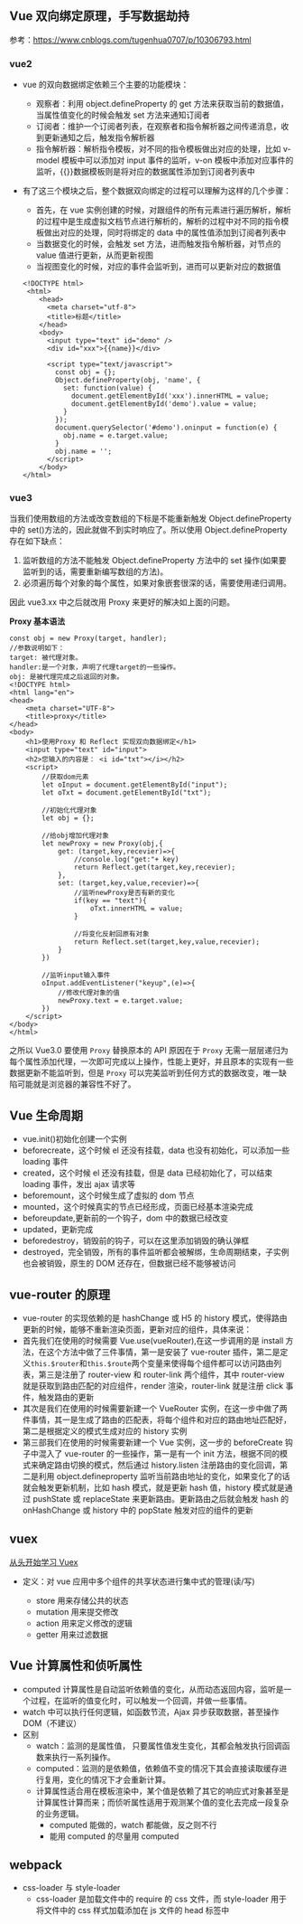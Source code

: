 ## Vue 双向绑定原理，手写数据劫持

参考：<https://www.cnblogs.com/tugenhua0707/p/10306793.html>

### vue2

- vue 的双向数据绑定依赖三个主要的功能模块：

  - 观察者：利用 object.defineProperty 的 get 方法来获取当前的数据值，当属性值变化的时候会触发 set 方法来通知订阅者
  - 订阅者：维护一个订阅者列表，在观察者和指令解析器之间传递消息，收到更新通知之后，触发指令解析器
  - 指令解析器：解析指令模板，对不同的指令模板做出对应的处理，比如 v-model 模板中可以添加对 input 事件的监听，v-on 模板中添加对应事件的监听，{{}}数据模板则是将对应的数据属性添加到订阅者列表中

- 有了这三个模块之后，整个数据双向绑定的过程可以理解为这样的几个步骤：

  - 首先，在 vue 实例创建的时候，对跟组件的所有元素进行遍历解析，解析的过程中是生成虚拟文档节点进行解析的，解析的过程中对不同的指令模板做出对应的处理，同时将绑定的 data 中的属性值添加到订阅者列表中
  - 当数据变化的时候，会触发 set 方法，进而触发指令解析器，对节点的 value 值进行更新，从而更新视图
  - 当视图变化的时候，对应的事件会监听到，进而可以更新对应的数据值

  ```
  <!DOCTYPE html>
   <html>
      <head>
        <meta charset="utf-8">
        <title>标题</title>
      </head>
      <body>
        <input type="text" id="demo" />
        <div id="xxx">{{name}}</div>

        <script type="text/javascript">
          const obj = {};
          Object.defineProperty(obj, 'name', {
            set: function(value) {
              document.getElementById('xxx').innerHTML = value;
              document.getElementById('demo').value = value;
            }
          });
          document.querySelector('#demo').oninput = function(e) {
            obj.name = e.target.value;
          }
          obj.name = '';
        </script>
      </body>
  </html>
  ```

### vue3

当我们使用数组的方法或改变数组的下标是不能重新触发 Object.defineProperty 中的 set()方法的，因此就做不到实时响应了。所以使用 Object.defineProperty 存在如下缺点：

1. 监听数组的方法不能触发 Object.defineProperty 方法中的 set 操作(如果要监听到的话，需要重新编写数组的方法)。
2. 必须遍历每个对象的每个属性，如果对象嵌套很深的话，需要使用递归调用。

因此 vue3.xx 中之后就改用 Proxy 来更好的解决如上面的问题。

**Proxy 基本语法**

```
const obj = new Proxy(target, handler);
//参数说明如下：
target: 被代理对象。
handler:是一个对象，声明了代理target的一些操作。
obj: 是被代理完成之后返回的对象。
<!DOCTYPE html>
<html lang="en">
<head>
    <meta charset="UTF-8">
    <title>proxy</title>
</head>
<body>
    <h1>使用Proxy 和 Reflect 实现双向数据绑定</h1>
    <input type="text" id="input">
    <h2>您输入的内容是： <i id="txt"></i></h2>
    <script>
        //获取dom元素
        let oInput = document.getElementById("input");
        let oTxt = document.getElementById("txt");

        //初始化代理对象
        let obj = {};

        //给obj增加代理对象
        let newProxy = new Proxy(obj,{
            get: (target,key,recevier)=>{
                //console.log("get:"+ key)
                return Reflect.get(target,key,recevier);
            },
            set: (target,key,value,recevier)=>{
                //监听newProxy是否有新的变化
                if(key == "text"){
                    oTxt.innerHTML = value;
                }

                //将变化反射回原有对象
                return Reflect.set(target,key,value,recevier);
            }
        })

        //监听input输入事件
        oInput.addEventListener("keyup",(e)=>{
            //修改代理对象的值
            newProxy.text = e.target.value;
        })
    </script>
</body>
</html>
```

之所以 Vue3.0 要使用 `Proxy` 替换原本的 API 原因在于 `Proxy` 无需一层层递归为每个属性添加代理，一次即可完成以上操作，性能上更好，并且原本的实现有一些数据更新不能监听到，但是 `Proxy` 可以完美监听到任何方式的数据改变，唯一缺陷可能就是浏览器的兼容性不好了。

## Vue 生命周期

- vue.init()初始化创建一个实例
- beforecreate，这个时候 el 还没有挂载，data 也没有初始化，可以添加一些 loading 事件
- created，这个时候 el 还没有挂载，但是 data 已经初始化了，可以结束 loading 事件，发出 ajax 请求等
- beforemount，这个时候生成了虚拟的 dom 节点
- mounted，这个时候真实的节点已经形成，页面已经基本渲染完成
- beforeupdate,更新前的一个钩子，dom 中的数据已经改变
- updated，更新完成
- beforedestroy，销毁前的钩子，可以在这里添加销毁的确认弹框
- destroyed，完全销毁，所有的事件监听都会被解绑，生命周期结束，子实例也会被销毁，原生的 DOM 还存在，但数据已经不能够被访问

## vue-router 的原理

- vue-router 的实现依赖的是 hashChange 或 H5 的 history 模式，使得路由更新的时候，能够不重新渲染页面，更新对应的组件，具体来说：
- 首先我们在使用的时候需要 Vue.use(vueRouter),在这一步调用的是 install 方法，在这个方法中做了三件事情，第一是安装了 vue-router 插件，第二是定义`this.$router`和`this.$route`两个变量来使得每个组件都可以访问路由列表，第三是注册了 router-view 和 router-link 两个组件，其中 router-view 就是获取到路由匹配的对应组件，render 渲染，router-link 就是注册 click 事件，触发路由的更新
- 其次是我们在使用的时候需要新建一个 VueRouter 实例，在这一步中做了两件事情，其一是生成了路由的匹配表，将每个组件和对应的路由地址匹配好，第二是根据定义的模式生成对应的 history 实例
- 第三部我们在使用的时候需要新建一个 Vue 实例，这一步的 beforeCreate 钩子中混入了 vue-router 的一些操作，第一是有一个 init 方法，根据不同的模式来确定路由切换的模式，然后通过 history.listen 注册路由的变化回调，第二是利用 object.defineproperty 监听当前路由地址的变化，如果变化了的话就会触发更新机制，比如 hash 模式，就是更新 hash 值，history 模式就是通过 pushState 或 replaceState 来更新路由。更新路由之后就会触发 hash 的 onHashChange 或 history 中的 popState 触发对应的组件的更新

## vuex

[从头开始学习 Vuex](https://github.com/ljianshu/Blog/issues/36#)

- 定义：对 vue 应用中多个组件的共享状态进行集中式的管理(读/写)

  - store 用来存储公共的状态
  - mutation 用来提交修改
  - action 用来定义修改的逻辑
  - getter 用来过滤数据

## Vue 计算属性和侦听属性

- computed 计算属性是自动监听依赖值的变化，从而动态返回内容，监听是一个过程，在监听的值变化时，可以触发一个回调，并做一些事情。
- watch 中可以执行任何逻辑，如函数节流，Ajax 异步获取数据，甚至操作 DOM（不建议）
- 区别
  - watch：监测的是属性值， 只要属性值发生变化，其都会触发执行回调函数来执行一系列操作。
  - computed：监测的是依赖值，依赖值不变的情况下其会直接读取缓存进行复用，变化的情况下才会重新计算。
  - 计算属性适合用在模板渲染中，某个值是依赖了其它的响应式对象甚至是计算属性计算而来；而侦听属性适用于观测某个值的变化去完成一段复杂的业务逻辑。
    - computed 能做的，watch 都能做，反之则不行
    - 能用 computed 的尽量用 computed

## webpack

- css-loader 与 style-loader
  - css-loader 是加载文件中的 require 的 css 文件，而 style-loader 用于将文件中的 css 样式加载添加在 js 文件的 head 标签中
